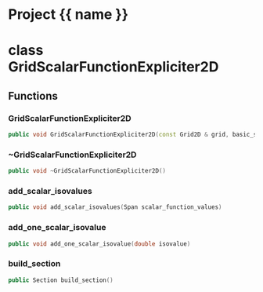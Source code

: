 <script setup>
import {useRoute} from 'vitepress'
const {path} = useRoute()
const tokens = path.split('/')
const words = tokens[2].split('-');
for (let i = 0; i < words.length; i++) {
    words[i] = words[i].charAt(0).toUpperCase() + words[i].slice(1);
    words[i] = words[i].replace('geode', 'Geode')
}
const name = words.join('-');
</script>
# Project {{ name }}

# class GridScalarFunctionExpliciter2D


## Functions

### GridScalarFunctionExpliciter2D

```cpp
public void GridScalarFunctionExpliciter2D(const Grid2D & grid, basic_string_view scalar_function_name)
```


### ~GridScalarFunctionExpliciter2D

```cpp
public void ~GridScalarFunctionExpliciter2D()
```


### add_scalar_isovalues

```cpp
public void add_scalar_isovalues(Span scalar_function_values)
```


### add_one_scalar_isovalue

```cpp
public void add_one_scalar_isovalue(double isovalue)
```


### build_section

```cpp
public Section build_section()
```




